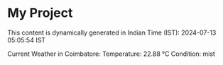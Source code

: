 # My Project

This content is dynamically generated in Indian Time (IST): 2024-07-13 05:05:54 IST


Current Weather in Coimbatore:
Temperature: 22.88 °C
Condition: mist
